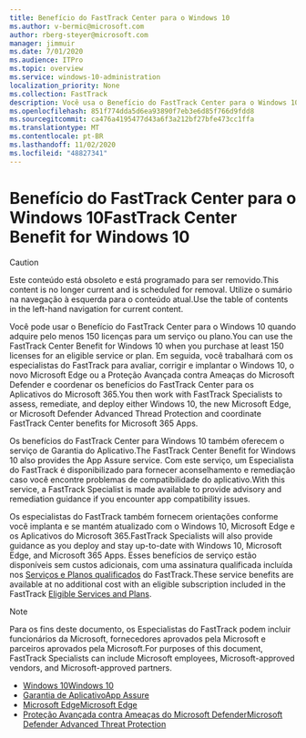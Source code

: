 ```yaml
---
title: Benefício do FastTrack Center para o Windows 10
ms.author: v-bermic@microsoft.com
author: rberg-steyer@microsoft.com
manager: jimmuir
ms.date: 7/01/2020
ms.audience: ITPro
ms.topic: overview
ms.service: windows-10-administration
localization_priority: None
ms.collection: FastTrack
description: Você usa o Benefício do FastTrack Center para o Windows 10 quando adquire *pelo menos* 150 licenças para um serviço ou plano.
ms.openlocfilehash: 851f774dda5d6ea93890f7eb3e6d85f766d9fdd8
ms.sourcegitcommit: ca476a4195477d43a6f3a212bf27bfe473cc1ffa
ms.translationtype: MT
ms.contentlocale: pt-BR
ms.lasthandoff: 11/02/2020
ms.locfileid: "48827341"
---
```

# <a name="fasttrack-center-benefit-for-windows-10"></a><span data-ttu-id="1f57f-103">Benefício do FastTrack Center para o Windows 10</span><span class="sxs-lookup"><span data-stu-id="1f57f-103">FastTrack Center Benefit for Windows 10</span></span>

> [!CAUTION]
> <span data-ttu-id="1f57f-104">Este conteúdo está obsoleto e está programado para ser removido.</span><span class="sxs-lookup"><span data-stu-id="1f57f-104">This content is no longer current and is scheduled for removal.</span></span> <span data-ttu-id="1f57f-105">Utilize o sumário na navegação à esquerda para o conteúdo atual.</span><span class="sxs-lookup"><span data-stu-id="1f57f-105">Use the table of contents in the left-hand navigation for current content.</span></span>

<span data-ttu-id="1f57f-106">Você pode usar o Benefício do FastTrack Center para o Windows 10 quando adquire pelo menos 150 licenças para um serviço ou plano.</span><span class="sxs-lookup"><span data-stu-id="1f57f-106">You can use the FastTrack Center Benefit for Windows 10 when you purchase at least 150 licenses for an eligible service or plan.</span></span> <span data-ttu-id="1f57f-107">Em seguida, você trabalhará com os especialistas do FastTrack para avaliar, corrigir e implantar o Windows 10, o novo Microsoft Edge ou a Proteção Avançada contra Ameaças do Microsoft Defender e coordenar os benefícios do FastTrack Center para os Aplicativos do Microsoft 365.</span><span class="sxs-lookup"><span data-stu-id="1f57f-107">You then work with FastTrack Specialists to assess, remediate, and deploy either Windows 10, the new Microsoft Edge, or Microsoft Defender Advanced Thread Protection and coordinate FastTrack Center benefits for Microsoft 365 Apps.</span></span> 

<span data-ttu-id="1f57f-108">Os benefícios do FastTrack Center para Windows 10 também oferecem o serviço de Garantia do Aplicativo.</span><span class="sxs-lookup"><span data-stu-id="1f57f-108">The FastTrack Center Benefit for Windows 10 also provides the App Assure service.</span></span> <span data-ttu-id="1f57f-109">Com este serviço, um Especialista do FastTrack é disponibilizado para fornecer aconselhamento e remediação caso você encontre problemas de compatibilidade do aplicativo.</span><span class="sxs-lookup"><span data-stu-id="1f57f-109">With this service, a FastTrack Specialist is made available to provide advisory and remediation guidance if you encounter app compatibility issues.</span></span> 

<span data-ttu-id="1f57f-110">Os especialistas do FastTrack também fornecem orientações conforme você implanta e se mantém atualizado com o Windows 10, Microsoft Edge e os Aplicativos do Microsoft 365.</span><span class="sxs-lookup"><span data-stu-id="1f57f-110">FastTrack Specialists will also provide guidance as you deploy and stay up-to-date with Windows 10, Microsoft Edge, and Microsoft 365 Apps.</span></span> <span data-ttu-id="1f57f-111">Esses benefícios de serviço estão disponíveis sem custos adicionais, com uma assinatura qualificada incluída nos [Serviços e Planos qualificados](M365-eligible-services-and-plans.md) do FastTrack.</span><span class="sxs-lookup"><span data-stu-id="1f57f-111">These service benefits are available at no additional cost with an eligible subscription included in the FastTrack [Eligible Services and Plans](M365-eligible-services-and-plans.md).</span></span>
  
> [!NOTE]
> <span data-ttu-id="1f57f-112">Para os fins deste documento, os Especialistas do FastTrack podem incluir funcionários da Microsoft, fornecedores aprovados pela Microsoft e parceiros aprovados pela Microsoft.</span><span class="sxs-lookup"><span data-stu-id="1f57f-112">For purposes of this document, FastTrack Specialists can include Microsoft employees, Microsoft-approved vendors, and Microsoft-approved partners.</span></span> 
    
- [<span data-ttu-id="1f57f-113">Windows 10</span><span class="sxs-lookup"><span data-stu-id="1f57f-113">Windows 10</span></span>](Win-10-windows-10.md)
- [<span data-ttu-id="1f57f-114">Garantia de Aplicativo</span><span class="sxs-lookup"><span data-stu-id="1f57f-114">App Assure</span></span>](Win-10-app-assure.md)
- [<span data-ttu-id="1f57f-115">Microsoft Edge</span><span class="sxs-lookup"><span data-stu-id="1f57f-115">Microsoft Edge</span></span>](Win-10-microsoft-edge.md)
- [<span data-ttu-id="1f57f-116">Proteção Avançada contra Ameaças do Microsoft Defender</span><span class="sxs-lookup"><span data-stu-id="1f57f-116">Microsoft Defender Advanced Threat Protection</span></span>](Win-10-microsoft-defender-atp.md)

